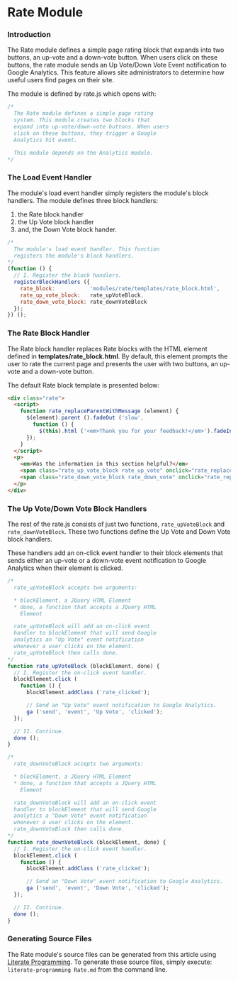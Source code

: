 Rate Module
===========

### Introduction

The Rate module defines a simple page rating block that expands into two buttons, an up-vote and a down-vote button. When users click on these buttons, the rate module sends an Up Vote/Down Vote Event notification to Google Analytics. This feature allows site administrators to determine how useful users find pages on their site.

The module is defined by rate.js which opens with:

```javascript
/*
  The Rate module defines a simple page rating
  system. This module creates two blocks that
  expand into up-vote/down-vote buttons. When users
  click on these buttons, they trigger a Google
  Analytics hit event.

  This module depends on the Analytics module.
*/
```

### The Load Event Handler

The module's load event handler simply registers the module's block handlers. The module defines three block handlers:

1. the Rate block handler
2. the Up Vote block handler
3. and, the Down Vote block hander. 

```javascript
/*
  The module's load event handler. This function
  registers the module's block handlers.
*/
(function () {
  // I. Register the block handlers.
  registerBlockHandlers ({
    rate_block:           'modules/rate/templates/rate_block.html',
    rate_up_vote_block:   rate_upVoteBlock,
    rate_down_vote_block: rate_downVoteBlock
  });
}) ();
```

### The Rate Block Handler

The Rate block handler replaces Rate blocks with the HTML element defined in **templates/rate_block.html**. By default, this element prompts the user to rate the current page and presents the user with two buttons, an up-vote and a down-vote button.

The default Rate block template is presented below:

```html
<div class="rate">
  <script>
    function rate_replaceParentWithMessage (element) {
      $(element).parent ().fadeOut ('slow',
        function () {
          $(this).html ('<em>Thank you for your feedback!</em>').fadeIn ('slow');
      });
    }
  </script>
  <p>
    <em>Was the information in this section helpful?</em>
    <span class="rate_up_vote_block rate_up_vote" onclick="rate_replaceParentWithMessage (this);">Yes</span>/
    <span class="rate_down_vote_block rate_down_vote" onclick="rate_replaceParentWithMessage (this);">No</span>
  </p>
</div>
```
<!--- [templates/rate_block.html.default](#The Rate Block Handler "save:") -->

### The Up Vote/Down Vote Block Handlers

The rest of the rate.js consists of just two functions, `rate_upVoteBlock` and `rate_downVoteBlock`. These two functions define the Up Vote and Down Vote block handlers.

These handlers add an on-click event handler to their block elements that sends either an up-vote or a down-vote event notification to Google Analytics when their element is clicked. 

```javascript
/*
  rate_upVoteBlock accepts two arguments:

  * blockElement, a JQuery HTML Element
  * done, a function that accepts a JQuery HTML
    Element

  rate_upVoteBlock will add an on-click event
  handler to blockElement that will send Google
  analytics an "Up Vote" event notification
  whenever a user clicks on the element.
  rate_upVoteBlock then calls done.
*/
function rate_upVoteBlock (blockElement, done) {
  // I. Register the on-click event handler.
  blockElement.click (
    function () {
      blockElement.addClass ('rate_clicked');

      // Send an "Up Vote" event notification to Google Analytics.
      ga ('send', 'event', 'Up Vote', 'clicked');
  });

  // II. Continue.
  done ();
}

/*
  rate_downVoteBlock accepts two arguments:

  * blockElement, a JQuery HTML Element
  * done, a function that accepts a JQuery HTML
    Element

  rate_downVoteBlock will add an on-click event
  handler to blockElement that will send Google
  analytics a "Down Vote" event notification
  whenever a user clicks on the element.
  rate_downVoteBlock then calls done.
*/
function rate_downVoteBlock (blockElement, done) {
  // I. Register the on-click event handler.
  blockElement.click (
    function () {
      blockElement.addClass ('rate_clicked');

      // Send an "Down Vote" event notification to Google Analytics.
      ga ('send', 'event', 'Down Vote', 'clicked');
  });

  // II. Continue.
  done ();
}
```

### Generating Source Files

The Rate module's source files can be generated from this article using [Literate Programming](https://github.com/jostylr/literate-programming). To generate these source files, simply execute: `literate-programming Rate.md` from the command line.

<!--
#### Rate.js
```
_"Introduction"

_"The Load Event Handler"

_"The Up Vote/Down Vote Block Handlers"
```
[rate.js](#Rate.js "save:")
-->
